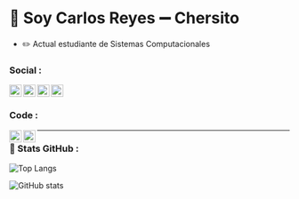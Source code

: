 # 👋 Soy Carlos Reyes  ➖  Chersito  

- ✏️ Actual estudiante de Sistemas Computacionales 

###  Social : 
[<img align="bottom" alt="Chersito.com" width="22px" src="https://cdn.icon-icons.com/icons2/1154/PNG/512/1486564415-globe_81515.png" />][website]
[<img align="left" alt="YouTube" width="22px" src="https://logodownload.org/wp-content/uploads/2014/10/youtube-logo-5-2.png" />][youtube]
[<img align="left" alt="LinkedIn" width="22px" src="https://cdn.worldvectorlogo.com/logos/linkedin-icon-2.svg" />][linkedin]
[<img align="left" alt="Instagram" width="22px" src="https://seeklogo.com/images/I/instagram-new-2016-logo-D9D42A0AD4-seeklogo.com.png" />][instagram]

### Code : 
<img align="left" alt="C++" width="22px" src="https://raw.githubusercontent.com/jmnote/z-icons/master/svg/cpp.svg" />
<img align="left" alt="Python" width="22px" src="https://raw.githubusercontent.com/jmnote/z-icons/master/svg/python.svg" />  

---  

### 🔎 Stats GitHub :

![Top Langs](https://github-readme-stats.vercel.app/api/top-langs/?username=Chersito&layout=compact&theme=tokyonight)

![GitHub stats](https://github-readme-stats.vercel.app/api?username=Chersito&show_icons=true&theme=tokyonight)


[website]: https://chersito.github.io./
[youtube]: https://www.youtube.com/channel/UCSaRDrcuzb-znFceImwNSQw
[instagram]: https://www.instagram.com/cha.reyess/
[linkedin]: https://www.linkedin.com/in/carlos-reyes-385b69268/
